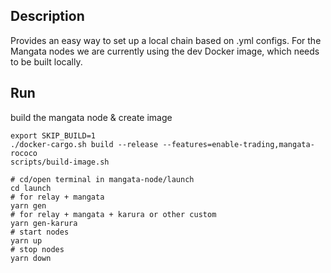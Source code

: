 ## Description
Provides an easy way to set up a local chain based on .yml configs.
For the Mangata nodes we are currently using the dev Docker image, which needs to be built locally.

## Run
build the mangata node & create image
```shell
export SKIP_BUILD=1
./docker-cargo.sh build --release --features=enable-trading,mangata-rococo
scripts/build-image.sh

# cd/open terminal in mangata-node/launch
cd launch
# for relay + mangata
yarn gen
# for relay + mangata + karura or other custom
yarn gen-karura
# start nodes
yarn up
# stop nodes
yarn down
```
